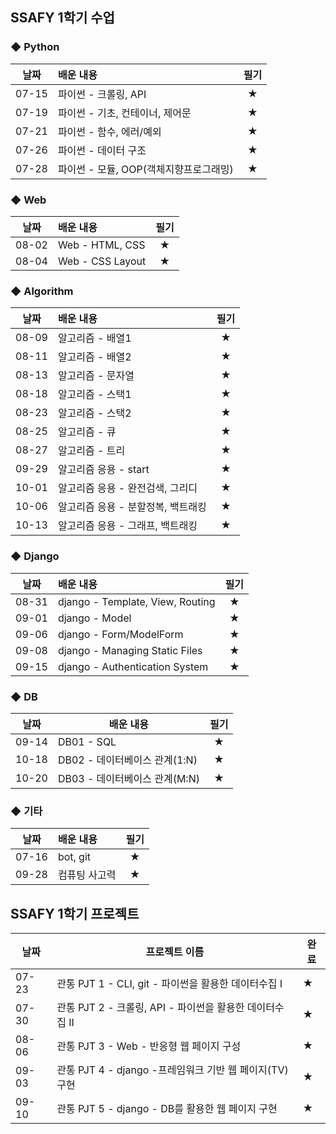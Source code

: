 ## SSAFY 1학기 수업

### ◆ Python

| 날짜  | 배운 내용                              | 필기 |
| :---: | :------------------------------------- | :--: |
| 07-15 | 파이썬 - 크롤링, API                   |  ★   |
| 07-19 | 파이썬 - 기초, 컨테이너, 제어문        |  ★   |
| 07-21 | 파이썬 - 함수, 에러/예외               |  ★   |
| 07-26 | 파이썬 - 데이터 구조                   |  ★   |
| 07-28 | 파이썬 - 모듈, OOP(객체지향프로그래밍) |  ★   |

### ◆ Web

| 날짜  | 배운 내용                              | 필기 |
| :---: | :------------------------------------- | :--: |
| 08-02 | Web - HTML, CSS                        |  ★   |
| 08-04 | Web - CSS Layout                       |  ★   |

### ◆ Algorithm

| 날짜  | 배운 내용                          | 필기 |
| :---: | :--------------------------------- | :--: |
| 08-09 | 알고리즘 - 배열1                   |  ★   |
| 08-11 | 알고리즘 - 배열2                   |  ★   |
| 08-13 | 알고리즘 - 문자열                  |  ★   |
| 08-18 | 알고리즘 - 스택1                   |  ★   |
| 08-23 | 알고리즘 - 스택2                   |  ★   |
| 08-25 | 알고리즘 - 큐                      |  ★   |
| 08-27 | 알고리즘 - 트리                    |  ★   |
| 09-29 | 알고리즘 응용 - start              |  ★   |
| 10-01 | 알고리즘 응용 - 완전검색, 그리디   |  ★   |
| 10-06 | 알고리즘 응용 - 분할정복, 백트래킹 |  ★   |
| 10-13 | 알고리즘 응용 - 그래프, 백트래킹   |  ★   |

### ◆ Django

| 날짜  | 배운 내용                        | 필기 |
| :---: | :------------------------------- | :--: |
| 08-31 | django - Template, View, Routing |  ★   |
| 09-01 | django - Model                   |  ★   |
| 09-06 | django - Form/ModelForm          |  ★   |
| 09-08 | django - Managing Static Files   |  ★   |
| 09-15 | django - Authentication System   |  ★   |

### ◆ DB

| 날짜  | 배운 내용                     | 필기 |
| :---: | ----------------------------- | :--: |
| 09-14 | DB01 - SQL                    |  ★   |
| 10-18 | DB02 - 데이터베이스 관계(1:N) |  ★   |
| 10-20 | DB03 - 데이터베이스 관계(M:N) |  ★   |

### ◆ 기타

| 날짜  | 배운 내용     | 필기 |
| :---: | :------------ | :--: |
| 07-16 | bot, git      |  ★   |
| 09-28 | 컴퓨팅 사고력 |  ★   |



## SSAFY 1학기 프로젝트

| 날짜  | 프로젝트 이름                                            | 완료 |
| ----- | -------------------------------------------------------- | ---- |
| 07-23 | 관통 PJT 1 - CLI, git - 파이썬을 활용한 데이터수집 I     | ★    |
| 07-30 | 관통 PJT 2 - 크롤링, API - 파이썬을 활용한 데이터수집 II | ★    |
| 08-06 | 관통 PJT 3 - Web - 반응형 웹 페이지 구성                 | ★    |
| 09-03 | 관통 PJT 4 - django -프레임워크 기반 웹 페이지(TV) 구현  | ★    |
| 09-10 | 관통 PJT 5 - django - DB를 활용한 웹 페이지 구현         | ★    |



